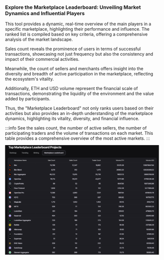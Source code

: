 ### Explore the Marketplace Leaderboard: Unveiling Market Dynamics and Influential Players

This tool provides a dynamic, real-time overview of the main players in a specific marketplace, highlighting their performance and influence. The ranked list is compiled based on key criteria, offering a comprehensive analysis of the market landscape.

Sales count reveals the prominence of users in terms of successful transactions, showcasing not just frequency but also the consistency and impact of their commercial activities.

Meanwhile, the count of sellers and merchants offers insight into the diversity and breadth of active participation in the marketplace, reflecting the ecosystem's vitality.

Additionally, ETH and USD volume represent the financial scale of transactions, demonstrating the liquidity of the environment and the value added by participants.

Thus, the "Marketplace Leaderboard" not only ranks users based on their activities but also provides an in-depth understanding of the marketplace dynamics, highlighting its vitality, diversity, and financial influence.

:::info
See the sales count, the number of active sellers, the number of participating traders and the volume of transactions on each market. This table provides a comprehensive overview of the most active markets.
:::

![Marketpalce Leaderboard ](image-3.png)